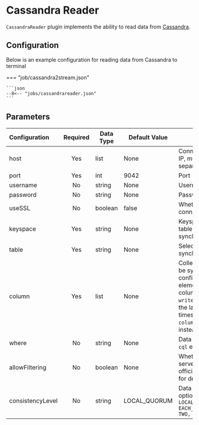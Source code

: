 # Cassandra Reader

`CassandraReader` plugin implements the ability to read data from [Cassandra](https://cassandra.apache.org).

## Configuration

Below is an example configuration for reading data from Cassandra to terminal

=== "job/cassandra2stream.json"

    ```json
    --8<-- "jobs/cassandrareader.json"
    ```

## Parameters

| Configuration | Required | Data Type | Default Value | Description |
| :------------ | :------: | --------- | ------------- | ----------- |
| host          | Yes      | list      | None          | Connection domain or IP, multiple nodes separated by commas |
| port          | Yes      | int       | 9042          | Port |
| username      | No       | string    | None          | Username |
| password      | No       | string    | None          | Password |
| useSSL        | No       | boolean   | false         | Whether to use SSL connection |
| keyspace      | Yes      | string    | None          | Keyspace where the table to be synchronized is located |
| table         | Yes      | string    | None          | Selected table to be synchronized |
| column        | Yes      | list      | None          | Collection of columns to be synchronized in the configured table, elements can specify column name or `writetime(column_name)`, the latter form reads timestamp of `column_name` column instead of data |
| where         | No       | string    | None          | Data filtering condition `cql` expression |
| allowFiltering| No       | boolean   | None          | Whether to filter data on server side, refer to official documentation for detailed description |
| consistencyLevel | No    | string    | LOCAL_QUORUM  | Data consistency level, options: `ONE, QUORUM, LOCAL_QUORUM, EACH_QUORUM, ALL, ANY, TWO, THREE, LOCAL_ONE` |